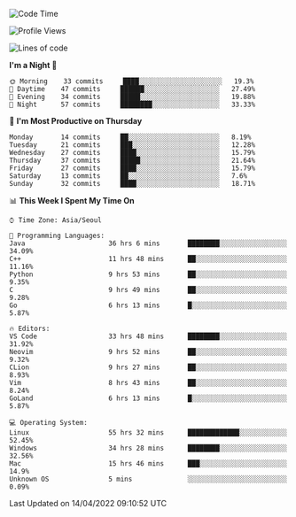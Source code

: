 <!--START_SECTION:waka-->
![Code Time](http://img.shields.io/badge/Code%20Time-139%20hrs%2012%20mins-blue)

![Profile Views](http://img.shields.io/badge/Profile%20Views-32-blue)

![Lines of code](https://img.shields.io/badge/From%20Hello%20World%20I%27ve%20Written-1%20Million%20lines%20of%20code-blue)

**I'm a Night 🦉** 

```text
🌞 Morning    33 commits     ████░░░░░░░░░░░░░░░░░░░░░   19.3% 
🌆 Daytime    47 commits     ██████░░░░░░░░░░░░░░░░░░░   27.49% 
🌃 Evening    34 commits     █████░░░░░░░░░░░░░░░░░░░░   19.88% 
🌙 Night      57 commits     ████████░░░░░░░░░░░░░░░░░   33.33%

```
📅 **I'm Most Productive on Thursday** 

```text
Monday       14 commits     ██░░░░░░░░░░░░░░░░░░░░░░░   8.19% 
Tuesday      21 commits     ███░░░░░░░░░░░░░░░░░░░░░░   12.28% 
Wednesday    27 commits     ████░░░░░░░░░░░░░░░░░░░░░   15.79% 
Thursday     37 commits     █████░░░░░░░░░░░░░░░░░░░░   21.64% 
Friday       27 commits     ████░░░░░░░░░░░░░░░░░░░░░   15.79% 
Saturday     13 commits     ██░░░░░░░░░░░░░░░░░░░░░░░   7.6% 
Sunday       32 commits     ████░░░░░░░░░░░░░░░░░░░░░   18.71%

```


📊 **This Week I Spent My Time On** 

```text
⌚︎ Time Zone: Asia/Seoul

💬 Programming Languages: 
Java                     36 hrs 6 mins       ████████░░░░░░░░░░░░░░░░░   34.09% 
C++                      11 hrs 48 mins      ██░░░░░░░░░░░░░░░░░░░░░░░   11.16% 
Python                   9 hrs 53 mins       ██░░░░░░░░░░░░░░░░░░░░░░░   9.35% 
C                        9 hrs 49 mins       ██░░░░░░░░░░░░░░░░░░░░░░░   9.28% 
Go                       6 hrs 13 mins       █░░░░░░░░░░░░░░░░░░░░░░░░   5.87%

🔥 Editors: 
VS Code                  33 hrs 48 mins      ████████░░░░░░░░░░░░░░░░░   31.92% 
Neovim                   9 hrs 52 mins       ██░░░░░░░░░░░░░░░░░░░░░░░   9.32% 
CLion                    9 hrs 27 mins       ██░░░░░░░░░░░░░░░░░░░░░░░   8.93% 
Vim                      8 hrs 43 mins       ██░░░░░░░░░░░░░░░░░░░░░░░   8.24% 
GoLand                   6 hrs 13 mins       █░░░░░░░░░░░░░░░░░░░░░░░░   5.87%

💻 Operating System: 
Linux                    55 hrs 32 mins      █████████████░░░░░░░░░░░░   52.45% 
Windows                  34 hrs 28 mins      ████████░░░░░░░░░░░░░░░░░   32.56% 
Mac                      15 hrs 46 mins      ███░░░░░░░░░░░░░░░░░░░░░░   14.9% 
Unknown OS               5 mins              ░░░░░░░░░░░░░░░░░░░░░░░░░   0.09%

```


 Last Updated on 14/04/2022 09:10:52 UTC
<!--END_SECTION:waka-->
